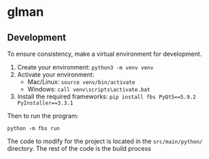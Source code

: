 
# glman

## Development
To ensure consistency, make a virtual environment for development.

1. Create your environment: `python3 -m venv venv`
2. Activate your environment:
	* Mac/Linux: `source venv/bin/activate`
	* Windows: `call venv\scripts\activate.bat`
3. Install the required frameworks: `pip install fbs PyQt5==5.9.2 PyInstaller==3.3.1`

Then to run the program:

```
python -m fbs run
```

The code to modify for the project is located in the `src/main/python/` directory.
The rest of the code is the build process